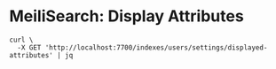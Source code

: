 # MeiliSearch: Display Attributes

```
curl \
  -X GET 'http://localhost:7700/indexes/users/settings/displayed-attributes' | jq

```
